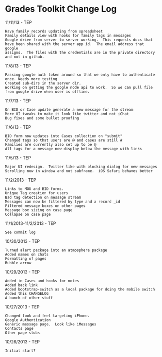 Grades Toolkit Change Log
=========================

11/11/13 - TEP
	
	Have family records updating from spreadsheet
	Family details view with hooks for family tags in messages
	Google drive from server to server working.  This requests docs that
	have been shared with the server app id.  The email address that google
	assigns.  The files with the credentials are in the private directory 
	and not in github.


11/8/13 - TEP

	Passing google auth token around so that we only have to authenticate once. Needs more testing
	Created sub-dirs in the server dir.
	Working on getting the google node api to work.  So we can pull file from google drive when user is offline.


11/7/13 - TEP
	
	On BID or Case update generate a new message for the stream
	More UI tweaks to make it look like twitter and not iChat
	Bug fixes and some bullet proofing


11/6/13 - TEP

	BID form now updates into Cases collection on "submit"
	Changed tags so that users are @ and cases are still #
	Families are currently also set up to be @
	All tags for a message now display below the message with links


11/5/13 - TEP

	Major UI redesign.  Twitter like with blocking dialog for new messages
	Scrolling now in window and not subframe.  iOS Safari behaves better


11/2/2013 - TEP
	
	Links to MOU and BID forms.	
	Unique Tag creation for users
	Bad tag detection on message stream
	Messages can now be filtered by type and a record _id
	Filtered message boxes on other pages
	Message box sizing on case page
	Collapse on case page


11/1/2013-11/2/2013 - TEP
	
	See commit log
	

10/30/2013 - TEP
	
	Turned alert package into an atmosphere package
	Added names on chats
	Formatting of pages
	Bubble arrow
	
10/29/2013 - TEP

    Added in Cases and hooks for notes
    Added back link
    Added bootstrap-switch as a local package for doing the mobile switch
    Added this CHANGELOG
    A bunch of other stuff
    
10/27/2013 - TEP
    
    Changed look and feel targeting iPhone.  
    Google Authentication
    Generic message page.  Look like iMessages
    Contacts page
    Other page stubs
    
10/26/2013 - TEP
	
	Initial start?

